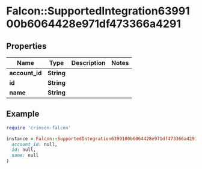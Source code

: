 # Falcon::SupportedIntegration6399100b6064428e971df473366a4291

## Properties

| Name | Type | Description | Notes |
| ---- | ---- | ----------- | ----- |
| **account_id** | **String** |  |  |
| **id** | **String** |  |  |
| **name** | **String** |  |  |

## Example

```ruby
require 'crimson-falcon'

instance = Falcon::SupportedIntegration6399100b6064428e971df473366a4291.new(
  account_id: null,
  id: null,
  name: null
)
```

